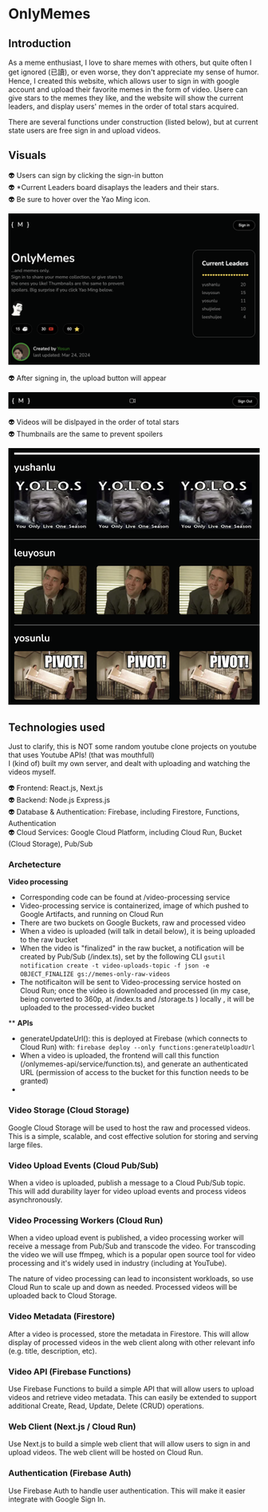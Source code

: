 # OnlyMemes
## Introduction

As a meme enthusiast, I love to share memes with others, but quite often I get ignored (已讀), or even worse, they don't appreciate my sense of humor. Hence, I created this website, which allows user to sign in with google account and upload their favorite memes in the form of video. Usere can give stars to the memes they like, and the website will show the current leaders, and display users' memes in the order of total stars acquired.

There are several functions under construction (listed below), but at current state users are free sign in and upload videos.

## Visuals
👽 Users can sign by clicking the sign-in button  
👽 *Current Leaders board disaplays the leaders and their stars.  
👽 Be sure to hover over the Yao Ming icon.


![Home](screenshots/home.png)

👽 After signing in, the upload button will appear


![Sign-in](screenshots/sign_in.png)

👽 Videos will be dislpayed in the order of total stars  
👽 Thumbnails are the same to prevent spoilers


  ![List](screenshots/list.png)



## Technologies used
Just to clarify, this is NOT some random youtube clone projects on youtube that uses Youtube APIs! (that was mouthfull)    
I (kind of) built my own server, and dealt with uploading and watching the videos myself.  


👽 Frontend: React.js, Next.js  
👽 Backend: Node.js Express.js  
👽 Database & Authentication: Firebase, including Firestore, Functions, Authentication  
👽 Cloud Services: Google Cloud Platform, including Cloud Run, Bucket (Cloud Storage), Pub/Sub  

### Archetecture
**Video processing**  
- Corresponding code can be found at /video-processing service
- Video-processing service is containerized, image of which pushed to Google Artifacts, and running on Cloud Run  
- There are two buckets on Google Buckets, raw and processed video
- When a video is uploaded (will talk in detail below), it is being uploaded to the raw bucket
- When the video is "finalized" in the raw bucket, a notification will be created by Pub/Sub (/index.ts), set by the following CLI 
`gsutil notification create -t video-uploads-topic -f json -e OBJECT_FINALIZE gs://memes-only-raw-videos`
- The notificaiton will be sent to Video-processing service hosted on Cloud Run; once the video is downloaded and processed (in my case, being converted to 360p, at /index.ts and /storage.ts ) locally , it will be uploaded to the processed-video bucket

**
**APIs**
- generateUpdateUrl(): this is deployed at Firebase (which connects to Cloud Run) with: `firebase deploy --only functions:generateUploadUrl`
- When a video is uploaded, the frontend will call this function (/onlymemes-api/service/function.ts), and generate an authenticated URL (permission of access to the bucket for this function needs to be granted)
- 

### Video Storage (Cloud Storage)
Google Cloud Storage will be used to host the raw and processed videos. This is a simple, scalable, and cost effective solution for storing and serving large files.

### Video Upload Events (Cloud Pub/Sub)
When a video is uploaded, publish a message to a Cloud Pub/Sub topic. This will add durability layer for video upload events and process videos asynchronously.

### Video Processing Workers (Cloud Run)
When a video upload event is published, a video processing worker will receive a message from Pub/Sub and transcode the video. For transcoding the video we will use ffmpeg, which is a popular open source tool for video processing and it's widely used in industry (including at YouTube).

The nature of video processing can lead to inconsistent workloads, so use Cloud Run to scale up and down as needed. Processed videos will be uploaded back to Cloud Storage.

### Video Metadata (Firestore)
After a video is processed, store the metadata in Firestore. This will allow display of processed videos in the web client along with other relevant info (e.g. title, description, etc).

### Video API (Firebase Functions)
Use Firebase Functions to build a simple API that will allow users to upload videos and retrieve video metadata. This can easily be extended to support additional Create, Read, Update, Delete (CRUD) operations.

### Web Client (Next.js / Cloud Run)
Use Next.js to build a simple web client that will allow users to sign in and upload videos. The web client will be hosted on Cloud Run.

### Authentication (Firebase Auth)
Use Firebase Auth to handle user authentication. This will make it easier integrate with Google Sign In.

